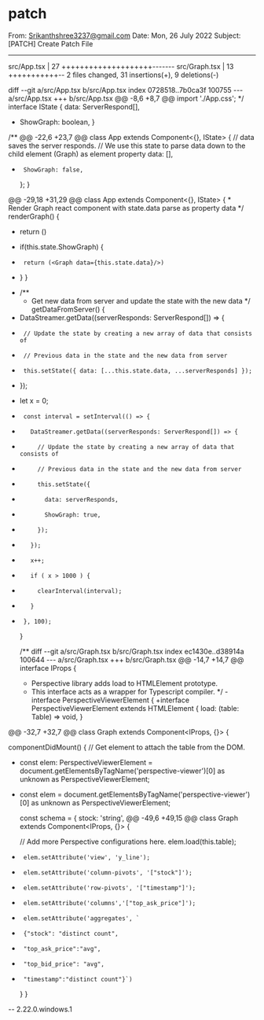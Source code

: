 # patch
From: <Srikanthshree3237@gmail.com>
Date: Mon, 26 July 2022
Subject: [PATCH] Create Patch File

---
 src/App.tsx   | 27 ++++++++++++++++++++-------
 src/Graph.tsx | 13 +++++++++++--
 2 files changed, 31 insertions(+), 9 deletions(-)

diff --git a/src/App.tsx b/src/App.tsx
index 0728518..7b0ca3f 100755
--- a/src/App.tsx
+++ b/src/App.tsx
@@ -8,6 +8,7 @@ import './App.css';
  */
 interface IState {
   data: ServerRespond[],
+  ShowGraph: boolean,
 }
 
 /**
@@ -22,6 +23,7 @@ class App extends Component<{}, IState> {
       // data saves the server responds.
       // We use this state to parse data down to the child element (Graph) as element property
       data: [],
+      ShowGraph: false,
     };
   }
 
@@ -29,18 +31,29 @@ class App extends Component<{}, IState> {
    * Render Graph react component with state.data parse as property data
    */
   renderGraph() {
-    return (<Graph data={this.state.data}/>)
+    if(this.state.ShowGraph) {
+      return (<Graph data={this.state.data}/>)
+    }
   }
-
   /**
    * Get new data from server and update the state with the new data
    */
   getDataFromServer() {
-    DataStreamer.getData((serverResponds: ServerRespond[]) => {
-      // Update the state by creating a new array of data that consists of
-      // Previous data in the state and the new data from server
-      this.setState({ data: [...this.state.data, ...serverResponds] });
-    });
+    let x = 0;
+      const interval = setInterval(() => {
+        DataStreamer.getData((serverResponds: ServerRespond[]) => {
+          // Update the state by creating a new array of data that consists of
+          // Previous data in the state and the new data from server
+          this.setState({ 
+            data: serverResponds,
+            ShowGraph: true,
+          });
+        });
+        x++;
+        if ( x > 1000 ) {
+          clearInterval(interval);
+        }
+      }, 100);
   }
 
   /**
diff --git a/src/Graph.tsx b/src/Graph.tsx
index ec1430e..d38914a 100644
--- a/src/Graph.tsx
+++ b/src/Graph.tsx
@@ -14,7 +14,7 @@ interface IProps {
  * Perspective library adds load to HTMLElement prototype.
  * This interface acts as a wrapper for Typescript compiler.
  */
-interface PerspectiveViewerElement {
+interface PerspectiveViewerElement extends HTMLElement {
   load: (table: Table) => void,
 }
 
@@ -32,7 +32,7 @@ class Graph extends Component<IProps, {}> {
 
   componentDidMount() {
     // Get element to attach the table from the DOM.
-    const elem: PerspectiveViewerElement = document.getElementsByTagName('perspective-viewer')[0] as unknown as PerspectiveViewerElement;
+    const elem = document.getElementsByTagName('perspective-viewer')[0] as unknown as PerspectiveViewerElement;
 
     const schema = {
       stock: 'string',
@@ -49,6 +49,15 @@ class Graph extends Component<IProps, {}> {
 
       // Add more Perspective configurations here.
       elem.load(this.table);
+      elem.setAttribute('view', 'y_line');
+      elem.setAttribute('column-pivots', '["stock"]');
+      elem.setAttribute('row-pivots', '["timestamp"]');
+      elem.setAttribute('columns','["top_ask_price"]');
+      elem.setAttribute('aggregates', `
+      {"stock": "distinct count",
+      "top_ask_price":"avg",
+      "top_bid_price": "avg",
+      "timestamp":"distinct count"}`)
     }
   }
 
-- 
2.22.0.windows.1
